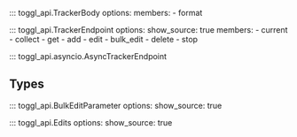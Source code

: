 ::: toggl_api.TrackerBody
    options:
        members:
            - format

::: toggl_api.TrackerEndpoint 
    options:
        show_source: true
        members:
            - current
            - collect
            - get
            - add
            - edit
            - bulk_edit
            - delete
            - stop


::: toggl_api.asyncio.AsyncTrackerEndpoint 

## Types

::: toggl_api.BulkEditParameter
    options:
        show_source: true

::: toggl_api.Edits
    options:
        show_source: true
